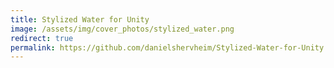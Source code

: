 ```yaml
---
title: Stylized Water for Unity
image: /assets/img/cover_photos/stylized_water.png
redirect: true
permalink: https://github.com/danielshervheim/Stylized-Water-for-Unity
---
```


